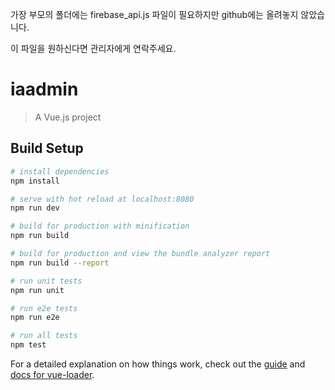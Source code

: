 가장 부모의 폴더에는
firebase_api.js 파일이 필요하지만
github에는 올려놓지 않았습니다.

이 파일을 원하신다면 관리자에게 연락주세요.

# iaadmin

> A Vue.js project

## Build Setup

``` bash
# install dependencies
npm install

# serve with hot reload at localhost:8080
npm run dev

# build for production with minification
npm run build

# build for production and view the bundle analyzer report
npm run build --report

# run unit tests
npm run unit

# run e2e tests
npm run e2e

# run all tests
npm test
```

For a detailed explanation on how things work, check out the [guide](http://vuejs-templates.github.io/webpack/) and [docs for vue-loader](http://vuejs.github.io/vue-loader).
